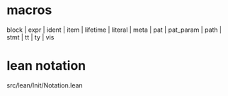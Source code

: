 # macros

block | expr | ident | item | lifetime | literal | meta | pat | pat_param | path | stmt | tt | ty | vis

# lean notation

src/lean/Init/Notation.lean